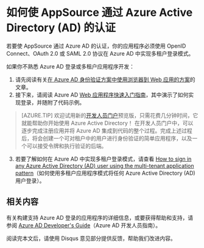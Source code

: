 <properties
    pageTitle="如何使 AppSource 通过 Azure Active Directory 的认证 | Azure"
    description="详细说明如何使应用程序 AppSource 通过 Azure Active Directory 的认证。"
    services="active-directory"
    documentationcenter=""
    author="skwan"
    manager="mbaldwin"
    editor="" />  

<tags
    ms.assetid="21206407-49f8-4c0b-84d1-c25e17cd4183"
    ms.service="active-directory"
    ms.devlang="na"
    ms.topic="article"
    ms.tgt_pltfrm="na"
    ms.workload="identity"
    ms.date="10/28/2016"
    ms.author="skwan;bryanla" 
    wacn.date="12/09/2016"/>  


# 如何使 AppSource 通过 Azure Active Directory (AD) 的认证
若要使 AppSource 通过 Azure AD 的认证，你的应用程序必须使用 OpenID Connect、OAuth 2.0 或 SAML 2.0 协议在 Azure AD 中实现多租户登录模式。

如果你不熟悉 Azure AD 登录或多租户应用程序开发：

1. 请先阅读有关[在 Azure AD 身份验证方案中使用浏览器到 Web 应用的方案][AAD-Auth-Scenarios-Browser-To-WebApp]的文章。
2. 接下来，请阅读 Azure AD [Web 应用程序快速入门指南][AAD-QuickStart-Web-Apps]，其中演示了如何实现登录，并随附了代码示例。
   
> [AZURE.TIP] 欢迎试用新的[开发人员门户](https://identity.microsoft.com/Docs/Web)预览版，只需花费几分钟时间，它就能帮助你开始使用 Azure Active Directory！ 在开发人员门户中，可以逐步完成注册应用并将 Azure AD 集成到代码的整个过程。完成上述过程后，将会创建一个可对租户中的用户进行身份验证的简单应用程序，以及一个可以接受令牌和执行验证的后端。

3. 若要了解如何在 Azure AD 中实现多租户登录模式，请查看 [How to sign in any Azure Active Directory (AD) user using the multi-tenant application pattern][AAD-Howto-Multitenant-Overview]（如何使用多租户应用程序模式将任何 Azure Active Directory (AD) 用户登录）。

## 相关内容
有关构建支持 Azure AD 登录的应用程序的详细信息，或要获得帮助和支持，请参阅 [Azure AD Developer's Guide][AAD-Dev-Guide]（Azure AD 开发人员指南）。

阅读完本文后，请使用 Disqus 意见部分提供反馈，帮助我们改进内容。

<!--Reference style links -->

[AAD-Auth-Scenarios]: /documentation/articles/active-directory-authentication-scenarios/
[AAD-Auth-Scenarios-Browser-To-WebApp]: /documentation/articles/active-directory-authentication-scenarios/#web-browser-to-web-application/
[AAD-Dev-Guide]: /documentation/articles/active-directory-developers-guide/
[AAD-Howto-Multitenant-Overview]: /documentation/articles/active-directory-devhowto-multi-tenant-overview/
[AAD-QuickStart-Web-Apps]: /documentation/articles/active-directory-developers-guide/#web-application-quick-start-guides/


<!--Image references-->

<!---HONumber=Mooncake_1128_2016-->
